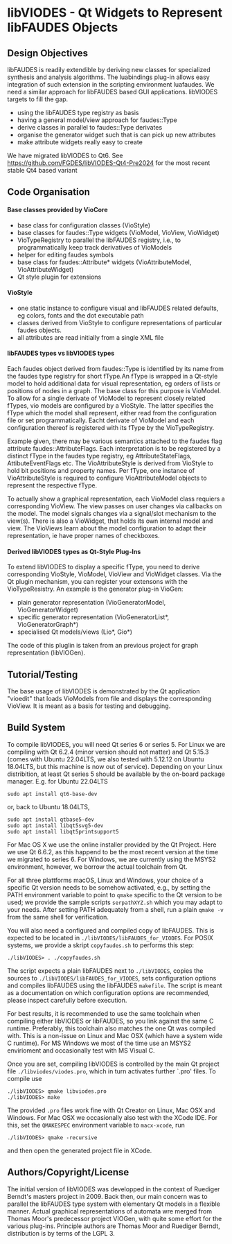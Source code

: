 # libVIODES - Qt Widgets to Represent libFAUDES Objects


## Design Objectives


libFAUDES is readily extendible by deriving new classes for specialized
synthesis and analysis algorithms. The luabindings plug-in allows easy
integration of such extension in the scripting environment luafaudes.
We need a similar approach for libFAUDES based GUI applications. libVIODES
targets to fill the gap.

- using the libFAUDES type registry as basis
- having a general model/view approach for faudes::Type
- derive classes in parallel to faudes::Type derivates
- organise the generator widget such that is can pick up
  new attributes
- make attribute widgets really easy to create

We have migrated libVIODES to Qt6. See https://github.com/FGDES/libVIODES-Qt4-Pre2024 for the most recent stable Qt4 based variant

## Code Organisation

#### Base classes provided by VioCore  

* base class for configuration classes (VioStyle)
* base classes for faudes::Type widgets (VioModel, VioView, VioWidget)
* VioTypeRegistry to parallel the libFAUDES registry, i.e., to programmatically
  keep track derivatives of VioModels 
* helper for editing faudes symbols 
* base class for faudes::Attribute* widgets (VioAttributeModel, VioAttributeWidget)
* Qt style plugin for extensions


#### VioStyle

* one static instance to configure visual and libFAUDES related defaults, eg
colors, fonts and the dot executable path
* classes derived from VioStyle to configure representations of particular faudes objects.
* all attributes are read initially from a single XML file

#### libFAUDES types vs libVIODES types

Each faudes object derived from faudes::Type is identified by its name from the faudes type
registry for short fType.An fType is wrapped in a Qt-style model to hold additional
data for visual representation, eg orders of lists or positions of nodes in a graph. 
The base class for this purpose is VioModel. To allow for a single derivate of VioModel 
to represent closely related fTypes, vio models are configured by a VioStyle. The latter 
specifies the fType which the model shall represent, either read from the configuration 
file or set programmatically. Eacht derivate of VioModel and each configuration thereof 
is registered with its fType by the VioTypeRegistry.

Example given, there may be various semantics attached to the faudes flag attribute 
faudes::AttributeFlags. Each interpretation is to be registered by a distinct fType in 
the faudes type registry, eg AttributeStateFlags, AttibuteEventFlags etc. The VioAttributeStyle 
is derived from VioStyle to hold bit positions and property names. Per fType, one instance
of VioAttributeStyle is required to configure VioAttributeModel objects to represent
the respective fType.

To actually show a graphical representation, each VioModel class requiers a corresponding
VioView. The view passes on user changes via callbacks on the model. The model signals
changes via a signal/slot mechanism to the view(s). There is also a VioWidget, that
holds its own internal model and view. The VioViews learn about the model configuration
to adapt their representation, ie have proper names of checkboxes.

#### Derived libVIODES types as Qt-Style Plug-Ins

To extend libVIODES to display a specific fType, you need to derive corresponding
VioStyle, VioModel, VioView and VioWidget classes. Via the Qt plugin mechanism, 
you can register your extensons with the VioTypeResistry. An example is the generator plug-in
VioGen:

* plain generator representation (VioGeneratorModel, VioGeneratorWidget)
* specific generator representation (VioGeneratorList*, VioGeneratorGraph*)
* specialised Qt models/views (Lio*, Gio*)

The code of this pluglin is taken from an previous project for graph
representation (libVIOGen). 

## Tutorial/Testing

The base usage of libVIODES is demonstrated by the Qt application "vioedit" that loads VioModels
from file and displays the corresponding VioView. It is meant as a basis
for testing and debugging.


## Build System

To compile libVIODES, you will need Qt series 6 or series 5. For Linux we are compiling
with Qt 6.2.4 (minor version should not matter) and Qt 5.15.3 (comes with Ubuntu 22.04LTS,
we also tested with 5.12.12 on Ubuntu 18.04LTS, but this machine is now out of service).
Depending on your Linux distribition, at least Qt series 5 should be available
by the on-board package manager. E.g. for Ubuntu 22.04LTS

    sudo apt install qt6-base-dev

or, back to Ubuntu 18.04LTS,

    sudo apt install qtbase5-dev
    sudo apt install libqt5svg5-dev
    sudo apt install libqt5printsupport5


For Mac OS X we use the online installer provided by the Qt Project. Here we use Qt 6.6.2,
as this happend to be the most recent version at the time we migrated to series 6. For
Windows, we are currently using the MSYS2 environment, however, we borrow the actual
toolchain from Qt.

For all three plattforms macOS, Linux and Windows, your choice of a specific Qt version
needs to be somehow activated, e.g., by setting the PATH environment variable to point
to `qmake` specific to the Qt version to be used; we provide the sample scripts
`serpathXYZ.sh` which you may adapt to your needs. After setting PATH adequately
from a shell, run a plain `qmake -v` from the same shell for verification. 

You will also need a configured and compiled copy of libFAUDES. This
is expected to be located in `./libVIODES/libFAUDES_for_VIODES`. For POSIX systems,
we provide a skript `copyfaudes.sh` to performs this step:

    ./libVIODES> . ./copyfaudes.sh

The script expects a plain libFAUDES next to `./libVIODES`, copies the sources
to `./libVIODES/libFAUDES_for_VIODES`, sets configuration options and compiles libFAUDES
using the libFAUDES `makefile`. The script is meant as a documentation on which
configuration options are recommended, please inspect carefully before execution.

For best results, it is recommended to use the same toolchain when compiling either libVIODES
or libFAUDES, so you link against the same C runtime. Preferably, this toolchain also
matches the one Qt was compiled with. This is a non-issue on Linux and Mac OSX (which
have a system wide C runtime). For MS Windows we most of the time use an MSYS2 envirioment
and occasionally test with MS Visual C.

Once you are set, compiling libVIODES is controlled by the main Qt project file
`./libviodes/viodes.pro`, which in turn activates further `.pro' files.
To compile use

    ./libVIODES> qmake libviodes.pro
    ./libVIODES> make

The provided `.pro` files work fine with Qt Creator on Linux, Mac OSX and Windows. For Mac OSX
we occasionally also test with the XCode IDE. For this, set the `QMAKESPEC` environment variable
to `macx-xcode`, run

    ./libVIODES> qmake -recursive

and then open the generated project file in XCode.


## Authors/Copyright/License

The initial version of libVIODES was developped in the context of Ruediger Berndt's
masters project in 2009. Back then, our main concern was to parallel the libFAUDES type
system with elementary Qt models in a flexible manner. Actual graphical representations of
automata wre merged from Thomas Moor's predecessor project VIOGen, with quite some effort
for the various plug-ins. Principle authors are Thomas Moor and Ruediger Berndt, distribution
is by terms of the LGPL 3.
